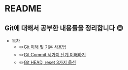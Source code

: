 # README

## Git에 대해서 공부한 내용들을 정리합니다 😊

* 목차
  * [✏️Git 이해 및 기본 사용법](git\_tutorial.md)
  * ✏️[Git Commit 세가지 단계 이해하기](git-commit.md)
  * ✏️[Git HEAD, reset 3가지 옵션](git-head-reset.md)

